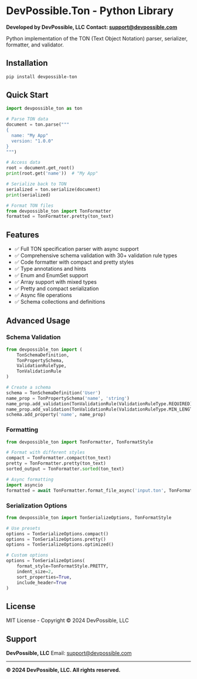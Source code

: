 # DevPossible.Ton - Python Library

**Developed by DevPossible, LLC**
**Contact: support@devpossible.com**

Python implementation of the TON (Text Object Notation) parser, serializer, formatter, and validator.

## Installation

```bash
pip install devpossible-ton
```

## Quick Start

```python
import devpossible_ton as ton

# Parse TON data
document = ton.parse("""
{
  name: "My App"
  version: "1.0.0"
}
""")

# Access data
root = document.get_root()
print(root.get('name'))  # "My App"

# Serialize back to TON
serialized = ton.serialize(document)
print(serialized)

# Format TON files
from devpossible_ton import TonFormatter
formatted = TonFormatter.pretty(ton_text)
```

## Features

- ✅ Full TON specification parser with async support
- ✅ Comprehensive schema validation with 30+ validation rule types
- ✅ Code formatter with compact and pretty styles
- ✅ Type annotations and hints
- ✅ Enum and EnumSet support
- ✅ Array support with mixed types
- ✅ Pretty and compact serialization
- ✅ Async file operations
- ✅ Schema collections and definitions

## Advanced Usage

### Schema Validation

```python
from devpossible_ton import (
    TonSchemaDefinition, 
    TonPropertySchema, 
    ValidationRuleType, 
    TonValidationRule
)

# Create a schema
schema = TonSchemaDefinition('User')
name_prop = TonPropertySchema('name', 'string')
name_prop.add_validation(TonValidationRule(ValidationRuleType.REQUIRED))
name_prop.add_validation(TonValidationRule(ValidationRuleType.MIN_LENGTH, 3))
schema.add_property('name', name_prop)
```

### Formatting

```python
from devpossible_ton import TonFormatter, TonFormatStyle

# Format with different styles
compact = TonFormatter.compact(ton_text)
pretty = TonFormatter.pretty(ton_text)
sorted_output = TonFormatter.sorted(ton_text)

# Async formatting
import asyncio
formatted = await TonFormatter.format_file_async('input.ton', TonFormatStyle.PRETTY)
```

### Serialization Options

```python
from devpossible_ton import TonSerializeOptions, TonFormatStyle

# Use presets
options = TonSerializeOptions.compact()
options = TonSerializeOptions.pretty()
options = TonSerializeOptions.optimized()

# Custom options
options = TonSerializeOptions(
    format_style=TonFormatStyle.PRETTY,
    indent_size=2,
    sort_properties=True,
    include_header=True
)
```

## License

MIT License - Copyright © 2024 DevPossible, LLC

## Support

**DevPossible, LLC**
Email: support@devpossible.com

---

**© 2024 DevPossible, LLC. All rights reserved.**
